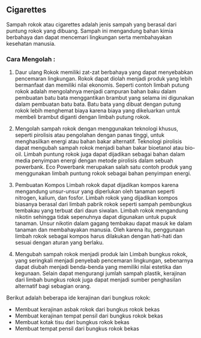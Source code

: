 ## Cigarettes
Sampah rokok atau cigarettes adalah jenis sampah yang berasal dari puntung rokok yang dibuang. Sampah ini mengandung bahan kimia berbahaya dan dapat mencemari lingkungan serta membahayakan kesehatan manusia.

### Cara Mengolah :
1. Daur ulang 
Rokok memiliki zat-zat berbahaya yang dapat menyebabkan pencemaran lingkungan. Rokok dapat diolah menjadi produk yang lebih bermanfaat dan memiliki nilai ekonomis. Seperti contoh limbah putung rokok adalah mengolahnya menjadi campuran bahan baku dalam pembuatan batu bata menggantikan brambut yang selama ini digunakan dalam pembuatan batu bata. Batu bata yang dibuat dengan putung rokok lebih menghemat biaya karena biaya yang dikeluarkan untuk membeli brambut diganti dengan limbah putung rokok.

2. Mengolah sampah rokok dengan menggunakan teknologi khusus, seperti pirolisis atau pengolahan dengan panas tinggi, untuk menghasilkan energi atau bahan bakar alternatif. Teknologi pirolisis dapat mengubah sampah rokok menjadi bahan bakar bioetanol atau bio-oil. Limbah puntung rokok juga dapat dijadikan sebagai bahan dalam media penyimpan energi dengan metode pirolisis dalam sebuah powerbank. Eco Powerbank merupakan salah satu contoh produk yang menggunakan limbah puntung rokok sebagai bahan penyimpan energi.

3. Pembuatan Kompos
Limbah rokok dapat dijadikan kompos karena mengandung unsur-unsur yang diperlukan oleh tanaman seperti nitrogen, kalium, dan fosfor. Limbah rokok yang dijadikan kompos biasanya berasal dari limbah pabrik rokok seperti sampah pembungkus tembakau yang terbuat dari daun siwalan. Limbah rokok mengandung nikotin sehingga tidak sepenuhnya dapat digunakan untuk pupuk tanaman. Unsur nikotin dalam gagang tembakau dapat masuk ke dalam tanaman dan membahayakan manusia. Oleh karena itu, penggunaan limbah rokok sebagai kompos harus dilakukan dengan hati-hati dan sesuai dengan aturan yang berlaku.

4. Mengubah sampah rokok menjadi produk lain 
Limbah bungkus rokok, yang seringkali menjadi penyebab pencemaran lingkungan, sebenarnya dapat diubah menjadi benda-benda yang memiliki nilai estetika dan kegunaan. Selain dapat mengurangi jumlah sampah plastik, kerajinan dari limbah bungkus rokok juga dapat menjadi sumber penghasilan alternatif bagi sebagian orang.

Berikut adalah beberapa ide kerajinan dari bungkus rokok:
- Membuat kerajinan asbak rokok dari bungkus rokok bekas
- Membuat kerajinan tempat pensil dari bungkus rokok bekas
- Membuat kotak tisu dari bungkus rokok bekas
- Membuat tempat pensil dari bungkus rokok bekas
